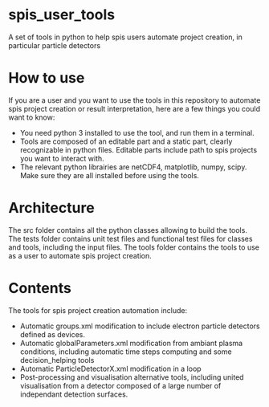 # spis_user_tools
A set of tools in python to help spis users automate project creation, in particular particle detectors

# How to use

If you are a user and you want to use the tools in this repository to automate spis project creation or result interpretation, here are a few things you could want to know:

* You need python 3 installed to use the tool, and run them in a terminal.
* Tools are composed of an editable part and a static part, clearly recognizable in python files. Editable parts include path to spis projects you want to interact with.
* The relevant python librairies are netCDF4, matplotlib, numpy, scipy. Make sure they are all installed before using the tools.

# Architecture
The src folder contains all the python classes allowing to build the tools. The tests folder contains unit test files and functional test files for classes and tools, including the input files. The tools folder contains the tools to use as a user to automate spis project creation.

# Contents
The tools for spis project creation automation include:

* Automatic groups.xml modification to include electron particle detectors defined as devices.
* Automatic globalParameters.xml modification from ambiant plasma conditions, including automatic time steps computing and some decision_helping tools
* Automatic ParticleDetectorX.xml modification in a loop
* Post-processing and visualisation alternative tools, including united visualisation from a detector composed of a large number of independant detection surfaces.

